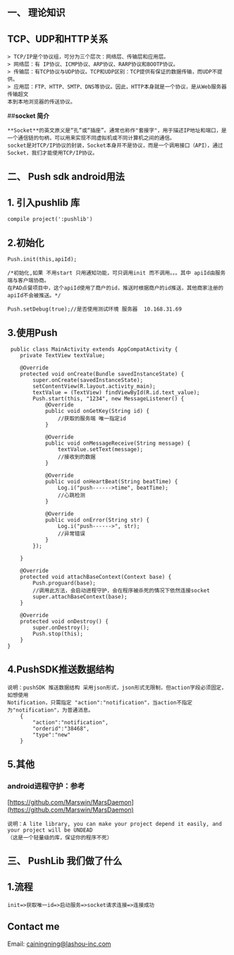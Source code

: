 ## 一、     理论知识  ##
## TCP、UDP和HTTP关系  ##
    > TCP/IP是个协议组，可分为三个层次：网络层、传输层和应用层。 
    > 网络层：有 IP协议、ICMP协议、ARP协议、RARP协议和BOOTP协议。 
    > 传输层：有TCP协议与UDP协议。TCP和UDP区别：TCP提供有保证的数据传输，而UDP不提供。 
    > 应用层：FTP、HTTP、SMTP、DNS等协议。因此，HTTP本身就是一个协议，是从Web服务器传输超文
    本到本地浏览器的传送协议。

##**socket 简介**


    **Socket**的英文原义是“孔”或“插座”。通常也称作"套接字"，用于描述IP地址和端口，是一个通信链的句柄，可以用来实现不同虚拟机或不同计算机之间的通信。
    socket是对TCP/IP协议的封装，Socket本身并不是协议，而是一个调用接口（API），通过Socket，我们才能使用TCP/IP协议。

## 二、            Push sdk android用法  ##
## 1. 引入pushlib 库 ##
    compile project(':pushlib')
## 2.初始化 ##
    Push.init(this,apiId);

    /*初始化,如果 不用start 只用通知功能，可只调用init 而不调用。。。其中 apiId由服务端与客户端协商。
    在PAD点餐项目中，这个apiId使用了商户的id，推送时根据商户的id推送，其他商家注册的apiId不会被推送。*/

    Push.setDebug(true);//是否使用测试环境 服务器  10.168.31.69
## 3.使用Push ##
     public class MainActivity extends AppCompatActivity {
    	private TextView textValue;

	    @Override
	    protected void onCreate(Bundle savedInstanceState) {
	        super.onCreate(savedInstanceState);
	        setContentView(R.layout.activity_main);
	        textValue = (TextView) findViewById(R.id.text_value);
	        Push.start(this, "1234", new MessageListener() {
	            @Override
	            public void onGetKey(String id) {
					//获取的服务端 唯一指定id
	            }
	
	            @Override
	            public void onMessageReceive(String message) {
	                textValue.setText(message);
    				//接收到的数据
	            }
	
	            @Override
	            public void onHeartBeat(String beatTime) {
	                Log.i("push------>time", beatTime);
    				//心跳检测
	            }
	
	            @Override
	            public void onError(String str) {
	                Log.i("push------>", str);
    				//异常错误
	            }
	        });
	
	    }

		@Override
	    protected void attachBaseContext(Context base) {
	        Push.proguard(base);
    		//调用此方法，会启动进程守护，会在程序被杀死的情况下依然连接socket
	        super.attachBaseContext(base);
	    }

	    @Override
	    protected void onDestroy() {
	        super.onDestroy();
	        Push.stop(this);
	    }
    }
## 4.PushSDK推送数据结构 ##
    说明：pushSDK 推送数据结构 采用json形式，json形式无限制，但action字段必须固定，如想使用
    Notification，只需指定 "action":"notification"，当action不指定为"notification"，为普通消息。
	    {
		    "action":"notification",
		    "orderid":"38468",
		    "type":"new"
	    }
## 5.其他 ##
### android进程守护：参考 ###
[https://github.com/Marswin/MarsDaemon](https://github.com/Marswin/MarsDaemon)

    说明：A lite library, you can make your project depend it easily, and your project will be UNDEAD
    （这是一个轻量级的库，保证你的程序不死）

## 三、            PushLib 我们做了什么  ##
## 1.流程 ##
    init=>获取唯一id=>启动服务=>socket请求连接=>连接成功

##  Contact me  ##

Email: [cainingning@lashou-inc.com](cainingning@lashou-inc.com)